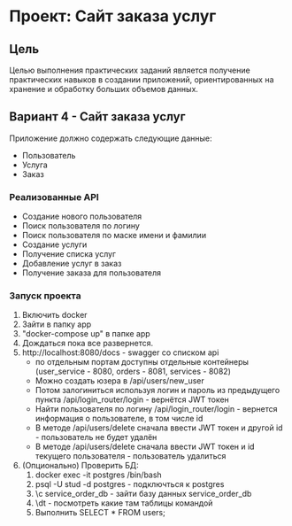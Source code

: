 # Проект: Сайт заказа услуг

## Цель
Целью выполнения практических заданий является получение практических навыков в создании приложений, ориентированных на хранение и обработку больших объемов данных.

## Вариант 4 - Сайт заказа услуг
Приложение должно содержать следующие данные:
- Пользователь
- Услуга
- Заказ

### Реализованные API
- Создание нового пользователя
- Поиск пользователя по логину
- Поиск пользователя по маске имени и фамилии
- Создание услуги
- Получение списка услуг
- Добавление услуг в заказ
- Получение заказа для пользователя


### Запуск проекта
1. Включить docker
2. Зайти в папку app
3. "docker-compose up" в папке app
4. Дождаться пока все развернется.
5. http://localhost:8080/docs - swagger со списком api
   - по отдельным портам доступны отдельные контейнеры (user_service - 8080, orders - 8081, services - 8082)
   - Можно создать юзера в /api/users/new_user
   - Потом залогиниться используя логин и пароль из предыдущего пункта /api/login_router/login - вернётся JWT токен
   - Найти пользователя по логину /api/login_router/login - вернется информация о пользователе, в том числе id
   - В методе /api/users/delete сначала ввести JWT токен и другой id - пользователь не будет удалён
   - В методе /api/users/delete сначала ввести JWT токен и id текущего пользователя - пользователь удалиться
6. (Опционально) Проверить БД:
    1. docker exec -it postgres /bin/bash
    2. psql -U stud -d postgres - подключться к postgres
    3. \c service_order_db - зайти базу данных service_order_db
    4. \dt - посмотреть какие там таблицы командой
    5. Выполнить SELECT * FROM users;
